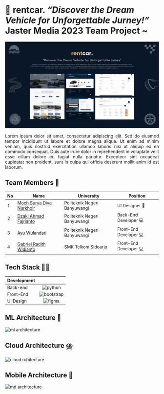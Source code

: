 # :car: rentcar. _“Discover the Dream Vehicle for Unforgettable Jurney!”_ Jaster Media 2023 Team Project ~

![banner](banner.png)

<div align="justify">
Lorem ipsum dolor sit amet, consectetur adipiscing elit. Sed do eiusmod tempor incididunt ut labore et dolore magna aliqua. Ut enim ad minim veniam, quis nostrud exercitation ullamco laboris nisi ut aliquip ex ea commodo consequat. Duis aute irure dolor in reprehenderit in voluptate velit esse cillum dolore eu fugiat nulla pariatur. Excepteur sint occaecat cupidatat non proident, sunt in culpa qui officia deserunt mollit anim id est laborum.
</div>

## Team Members :busts_in_silhouette:

| No  | Name                                                   | University                   | Position                       |
| --- | ------------------------------------------------------ | ---------------------------- | ------------------------------ |
| 1   | [Moch Surya Diva Nurkhoir](https://github.com/msuryaa) | Politeknik Negeri Banyuwangi | UI Designer :art:              |
| 2   | [Dzaki Ahmad Fajrianto](https://github.com/dzakiaf19)  | Politeknik Negeri Banyuwangi | Back-End Developer :computer:  |
| 3   | [Ayu Wulandari](https://github.com/AyuWulandari16)     | Politeknik Negeri Banyuwangi | Front-End Developer :computer: |
| 4   | [Gabriel Radith Widianto](https://github.com/GRadith)  | SMK Telkom Sidoarjo          | Front-End Developer :computer: |

## Tech Stack :technologist:

| Development |                                                                                                                |
| ----------- | :------------------------------------------------------------------------------------------------------------: |
| Back-end    |     ![python](https://img.shields.io/badge/Python-3776AB?style=for-the-badge&logo=python&logoColor=white)      |
| Front-End   | ![bootstrap](https://img.shields.io/badge/Bootstrap-563D7C?style=for-the-badge&logo=bootstrap&logoColor=white) |
| UI Design   |       ![figma](https://img.shields.io/badge/Figma-F24E1E?style=for-the-badge&logo=figma&logoColor=white)       |

## ML Architecture :brain:

<img src="ml-architecture.png" alt="ml architecture" width="885"/>

## Cloud Architecture :cloud_with_lightning_and_rain:

<img src="cloud-architecture.png" alt="cloud rchitecture" width="900"/>

## Mobile Architecture :iphone:

<img src="md-architecture.png" alt="md architecture" width="885"/>
